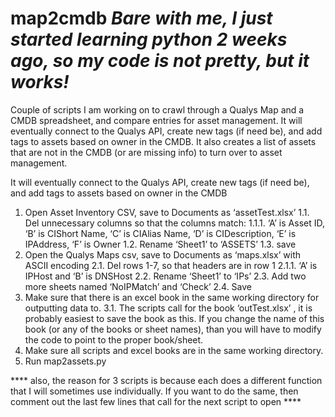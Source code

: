 # map2cmdb  ***Bare with me, I just started learning python 2 weeks ago, so my code is not pretty, but it works!***


Couple of scripts I am working on to crawl through a Qualys Map and a CMDB spreadsheet, and compare entries for asset management.  It will eventually connect to the Qualys API, create new tags (if need be), and add tags to assets based on owner in the CMDB.  It also creates a list of assets that are not in the CMDB (or are missing info) to turn over to asset management.


It will eventually connect to the Qualys API, create new tags (if need be), and add tags to assets based on owner in the CMDB

1.	Open Asset Inventory CSV, save to Documents as ‘assetTest.xlsx’
1.1.	Del unnecessary columns so that the columns match:
1.1.1.	 ‘A’ is Asset ID, ‘B’ is CIShort Name, ‘C’ is CIAlias Name, ‘D’ is CIDescription, ‘E’ is IPAddress, ‘F’ is Owner
1.2.	Rename ‘Sheet1’ to ‘ASSETS’
1.3.	save
2.	Open the Qualys Maps csv, save to Documents as ‘maps.xlsx’ with ASCII encoding
2.1.	Del rows 1-7, so that headers are in row 1
2.1.1.	‘A’ is IPHost and ‘B’ is DNSHost
2.2.	Rename ‘Sheet1’ to ‘IPs’
2.3.	Add two more sheets named ‘NoIPMatch’ and ‘Check’
2.4.	Save
3.	Make sure that there is an excel book in the same working directory for outputting data to.
3.1.	The scripts call for the book ‘outTest.xlsx’ , it is probably easiest to save the book as this.  If you change the name of this book (or any of the books or sheet names), than you will have to modify the code to point to the proper book/sheet.
4.	Make sure all scripts and excel books are in the same working directory.
5.	Run map2assets.py  


**** also, the reason for 3 scripts is because each does a different function that I will sometimes use individually.  If you want to do the same, then comment out the last few lines that call for the next script to open ****
